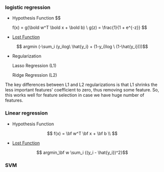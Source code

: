

### logistic regression

* Hypothesis Function
$$

    f(x) = g(\bold w^T \bold x + \bold b) \\
    g(z) = \frac{1}{1 + e^{-z}}
$$


* [Lost Function](LossFunction.md)

$$ argmin (-\sum_i (y_ilog\ \hat{y_i} + (1-y_i)log \ (1-\hat{y_i})))$$

* Regularization 

    Lasso Regression (L1)

    Ridge Regression (L2)

The key differences between L1 and L2 regularizations is that L1 shrinks the less important features' coefficient to zero, thus removing some feature. So, this works well for feature selection in case we have huge number of features.

### Linear regression
* Hypothesis Function

$$
    f(x) = \bf w^T \bf x + \bf b \\
$$


* [Lost Function](LossFunction.md)

$$ argmin_\bf w \sum_i {(y_i - \hat{y_i})^2}$$


### SVM



